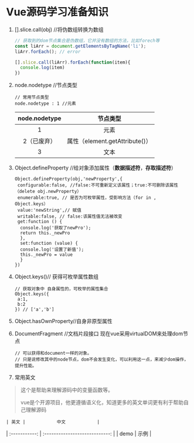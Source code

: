 # Vue源码学习准备知识

1. [].slice.call(obj) //将伪数组转换为数组

   ```javascript
   // 获取到的dom节点集合是伪数组，它并没有数组的方法，比如forech等
   const liArr = document.getElementsByTagName('li');
   liArr.forEach(); // error
   
   [].slice.call(liArr).forEach(function(item){
     console.log(item)
   })
   ```

   

2. node.nodetype //节点类型

   ```
   // 常用节点类型
   node.nodetype : 1 //元素
   ```

   | node.nodetype |            节点类型            |
   | :-----------: | :----------------------------: |
   |       1       |              元素              |
   |  2（已废弃）  | 属性（element.getAttribute()） |
   |       3       |              文本              |

   

3. Object.defineProperty //给对象添加属性（**数据描述符**，**存取描述符**）

   ```
   Object.defineProperty(obj,'newProperty',{
   	configurable:false, //false:不可重新定义该属性；true:不可删除该属性（delete obj.newProperty）
   	enumerable:true, // 是否为可枚举属性，受影响方法（for in , Object.keys）
   	value:'newString',// 赋值
   	writable:false, // false:该属性值无法被改变
   	get:function () {
     console.log('获取了newPro');
     return this._newPro
     },
     set:function (value) {
     console.log('设置了新值');
     this._newPro = value
     }
   })
   ```

   

4. Object.keys()// 获得可枚举属性数组

   ```
   // 获取对象中 自身属性的，可枚举的属性集合
   Object.keys({
   	a:1,
   	b:2
   }) // ['a','b']
   ```

   

5. Object.hasOwnProperty//自身非原型属性

6. DocumentFragment //文档片段接口  现在vue采用virtualDOM来处理dom节点

   ```
   // 可以获得和document一样的对象。
   // 只是说修改其中的node节点，dom不会发生变化，可以利用这一点，来减少dom操作，提升性能。
   ```

   
7. 常用英文
> 这个是帮助来理解源码中的变量函数等。
> 
> vue是个开源项目，他更遵循语义化，知道更多的英文单词更有利于帮助自己理解源码

 	| 英文 |            中文            |
   | :-----------: | :----------------------------: |
   |       demo       |              示例              |